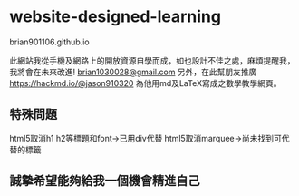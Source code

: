 # website-designed-learning
brian901106.github.io

此網站我從手機及網路上的開放資源自學而成，如也設計不佳之處，麻煩提醒我，我將會在未來改進!
brian1030028@gmail.com
另外，在此幫朋友推廣
https://hackmd.io/@jason910320
為他用md及LaTeX寫成之數學教學網頁。



## 特殊問題
html5取消h1 h2等標題和font->已用div代替
html5取消marquee->尚未找到可代替的標籤


## 誠摯希望能夠給我一個機會精進自己
